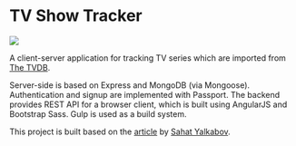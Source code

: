 # TV Show Tracker

![](http://sahatyalkabov.com/images/projects/showtrackr.png)

A client-server application for tracking TV series which are imported from [The TVDB](http://thetvdb.com/).

Server-side is based on Express and MongoDB (via Mongoose). Authentication and signup are implemented with Passport. The backend provides REST API for a browser client, which is built using AngularJS and Bootstrap Sass. Gulp is used as a build system.

This project is built based on the [article](http://sahatyalkabov.com/create-a-tv-show-tracker-using-angularjs-nodejs-and-mongodb/) by [Sahat Yalkabov](https://github.com/sahat).
